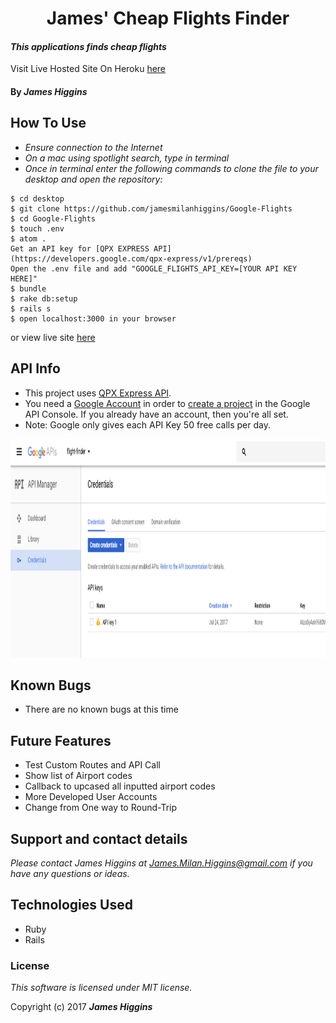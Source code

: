<h1 align="center">
James' Cheap Flights Finder
</h1>

#### _This applications finds cheap flights_

Visit Live Hosted Site On Heroku [here]()

#### By _**James Higgins**_

## How To Use


* _Ensure connection to the Internet_
* _On a mac using spotlight search, type in terminal_
* _Once in terminal enter the following commands to clone the file to your desktop and open the repository:_
```
$ cd desktop
$ git clone https://github.com/jamesmilanhiggins/Google-Flights
$ cd Google-Flights
$ touch .env
$ atom .
Get an API key for [QPX EXPRESS API](https://developers.google.com/qpx-express/v1/prereqs)
Open the .env file and add "GOOGLE_FLIGHTS_API_KEY=[YOUR API KEY HERE]"
$ bundle
$ rake db:setup
$ rails s
$ open localhost:3000 in your browser

```
 or view live site [here]()


## API Info

 * This project uses [QPX Express API](https://developers.google.com/qpx-express/).
 * You need a [Google Account](https://accounts.google.com/SignUp?continue=https%3A%2F%2Faccounts.google.com%2FManageAccount) in order to [create a project](https://developers.google.com/qpx-express/v1/prereqs#project) in the Google API Console. If you already have an account, then you're all set.
 * Note: Google only gives each API Key 50 free calls per day.

 <img src="app/assets/images/api-instructions.png" height="350" />

## Known Bugs

 * There are no known bugs at this time

## Future Features

 * Test Custom Routes and API Call
 * Show list of Airport codes
 * Callback to upcased all inputted airport codes
 * More Developed User Accounts
 * Change from One way to Round-Trip



## Support and contact details

 _Please contact James Higgins at James.Milan.Higgins@gmail.com if you have any questions or ideas._

## Technologies Used

 * Ruby
 * Rails

### License

 *This software is licensed under MIT license.*

Copyright (c) 2017 **_James Higgins_**
